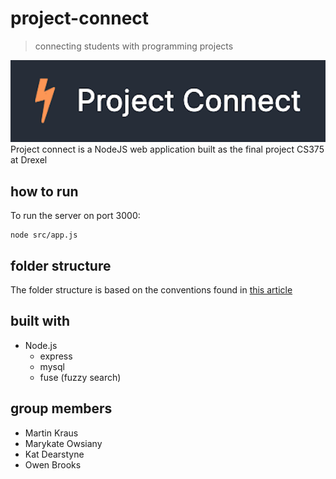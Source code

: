 # project-connect

> connecting students with programming projects

![Alt text](doc/../docs/logo.png)
Project connect is a NodeJS web application built as the final project CS375 at Drexel

## how to run

To run the server on port 3000:

```
node src/app.js
```

## folder structure

The folder structure is based on the conventions found in [this article](https://www.terlici.com/2014/08/25/best-practices-express-structure.html)

## built with

- Node.js
  - express
  - mysql
  - fuse (fuzzy search)

## group members

- Martin Kraus
- Marykate Owsiany
- Kat Dearstyne
- Owen Brooks
